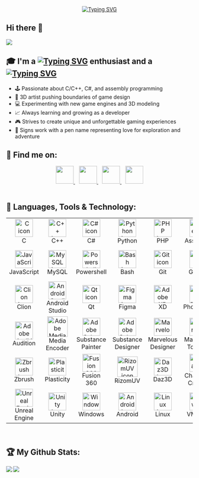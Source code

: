 <!-- https://www.asciiart.eu -->
<!-- https://readme-typing-svg.herokuapp.com/demo -->
<!-- Font: Cascadia Mono, Cascadia Code, Fira Code, Jetbrains Mono, Orbitron, Exo 2 || Duration: 5000 ms (default) || Pause: 1000 ms (default) -->
<!-- 
------((1))------
[![Typing SVG](https://readme-typing-svg.herokuapp.com?font=Jetbrains+mono&duration=4000&pause=500&color=33FF33&random=false&width=435&lines=Hi+there!+%F0%9F%91%8B;I'm+a+Computer-Science+enthusiast+..;+..+and+a+Game+Developer.)](https://tis-starlight.github.io)
------((2))------
[![Typing SVG](https://readme-typing-svg.herokuapp.com?font=Cascadia+Mono&size=40&duration=4000&pause=500&color=33FF33&center=true&vCenter=true&random=false&width=435&lines=STARLIGHT)](https://tis-starlight.github.io)
-->

<div align="center">
<a href="https://tis-starlight.github.io"><img src="https://readme-typing-svg.herokuapp.com?font=Orbitron&weight=500&size=40&duration=4000&pause=1000&color=33FF33&center=true&vCenter=true&random=false&width=435&height=40&lines=Starlight" alt="Typing SVG" /></a>
</div>


## Hi there 👋

<!-- ![](https://visitor-badge.laobi.icu/badge?page_id=tis-starlight.tis-starlight) -->
<!-- [![Github](https://img.shields.io/github/followers/tis-starlight?label=Followers&logo=Github)](https://github.com/tis-starlight) -->

[![](https://komarev.com/ghpvc/?username=tis-starlight&color=blue&style=flat&label=PROFILE+VIEWS&base=1200&abbreviated=true)](#)

## 🎓 I'm a [![Typing SVG](https://readme-typing-svg.herokuapp.com?font=Cascadia+Mono&size=25&duration=2000&pause=3000&color=35FAFF&multiline=true&repeat=true&random=false&width=235&height=32&lines=Computer-Science)](#) enthusiast and a [![Typing SVG](https://readme-typing-svg.herokuapp.com?font=Cascadia+Mono&size=25&duration=2000&pause=3000&color=FFA330&multiline=true&repeat=true&random=false&width=235&height=32&lines=Game+Developer)](#)
- 🕹️ Passionate about C/C++, C#, and assembly programming
- 🎨 3D artist pushing boundaries of game design
- 💻 Experimenting with new game engines and 3D modeling
- 📈 Always learning and growing as a developer
- 🎮 Strives to create unique and unforgettable gaming experiences
- 🌊 Signs work with a pen name representing love for exploration and adventure

## 📧 Find me on:

<div align="center">
  <a href="https://github.com/tis-starlight/" target="_blank" rel="noopener noreferrer">
    <img src="https://skillicons.dev/icons?i=github" width="48" height="48" />
  </a>
 &ensp;
  <a href="https://www.artstation.com/tis-starlight" target="_blank" rel="noopener noreferrer">
    <img src="https://img.icons8.com/color/48/artstation.png" width="48" height="48" />
  </a>
 &ensp;
  <a href="https://www.youtube.com/@tis-starlight" target="_blank" rel="noopener noreferrer">
    <img src="https://user-images.githubusercontent.com/85295120/144732113-320524b6-86df-4c49-bb6d-5f54219d6151.png" width="48" height="48" />
  </a>
  &ensp;
  <a href="https://linktr.ee/tis.starlight" target="_blank" rel="noopener noreferrer">
    <img src="https://img.icons8.com/pulsar-gradient/48/linktree.png" width="48" height="48" />
  </a>
</div>





<br />

## 🧰 Languages, Tools & Technology:

<table align="center">
  <tr>
    <td align="center" width="96">
     <a href="#">
      <img src="https://skillicons.dev/icons?i=c" width="48" height="48" alt="C icon"/>
     </a>
      <br>C
    </td>
    <td align="center" width="96">
     <a href="#">
      <img src="https://skillicons.dev/icons?i=cpp" width="48" height="48" alt="C++ icon" />
     </a>
      <br>C++
    </td>
    <td align="center" width="96">
     <a href="#">
      <img src="https://skillicons.dev/icons?i=cs" width="48" height="48" alt="C# icon" />
     </a>
      <br>C#
    </td>
    <td align="center" width="96">
     <a href="#">
      <img src="https://skillicons.dev/icons?i=py" width="48" height="48" alt="Python icon" />
     </a>
      <br>Python
    </td>
    <td align="center" width="96">
     <a href="#">
      <img src="https://skillicons.dev/icons?i=php" width="48" height="48" alt="PHP icon" />
     </a>
      <br>PHP
    </td>
    <td align="center" width="96">
     <a href="#">
      <img src="https://img.icons8.com/color/48/assembly.png" width="48" height="48" alt="Assembly icon" />
     </a>
      <br>Assembly
    </td>
    <td align="center" width="96">
     <a href="#">
      <img src="https://skillicons.dev/icons?i=html" width="48" height="48" alt="HTML5 icon" />
     </a>
      <br>HTML5
    </td>
    <td align="center" width="96">
     <a href="#">
      <img src="https://skillicons.dev/icons?i=css" width="48" height="48" alt="CSS3 icon" />
     </a>
      <br>CSS3
    </td>
    <td align="center" width="96">
     <a href="#">
      <img src="https://skillicons.dev/icons?i=bootstrap" width="48" height="48" alt="Bootstrap icon" />
     </a>
      <br>Bootstrap
    </td>
  </tr>
  <tr>
    <td align="center" width="96">
     <a href="#">
      <img src="https://skillicons.dev/icons?i=js" width="48" height="48" alt="JavaScript icon" />
     </a>
      <br>JavaScript
    </td>
    <td align="center" width="96">
     <a href="#">
      <img src="https://skillicons.dev/icons?i=mysql" alt="MySQL icon" width="48" height="48" />
     </a>
      <br>MySQL
    </td>
    <td align="center" width="96">
     <a href="#">
      <img src="https://skillicons.dev/icons?i=powershell" width="48" height="48" alt="Powershell icon" />
     </a>
      <br>Powershell
    </td>
    <td align="center" width="96">
     <a href="#">
      <img src="https://skillicons.dev/icons?i=bash" width="48" height="48" alt="Bash icon" />
     </a>
      <br>Bash
    </td>
    <td align="center" width="96">
     <a href="#">
      <img src="https://skillicons.dev/icons?i=git" width="48" height="48" alt="Git icon" />
     </a>
      <br>Git
    </td>
    <td align="center" width="96">
     <a href="#">
      <img src="https://skillicons.dev/icons?i=github" alt="GitHub icon" width="48" height="48" />
     </a>
      <br>GitHub
    </td>
    <td align="center" width="96">
     <a href="#">
      <img src="https://skillicons.dev/icons?i=md" width="48" height="48" alt="Markdown icon" />
     </a>
      <br>Markdown
    </td>
    <td align="center" width="96">
     <a href="#">
      <img src="https://skillicons.dev/icons?i=vscode" width="48" height="48" alt="VS Code icon" />
     </a>
      <br>VS Code
    </td>
    <td align="center" width="96">
     <a href="#">
      <img src="https://skillicons.dev/icons?i=visualstudio" width="48" height="48" alt="Visual Studio icon" />
     </a>
      <br>Visual Studio
    </td>
  </tr>
  <tr>
    <td align="center" width="96">
     <a href="#">
      <img src="https://skillicons.dev/icons?i=clion" width="48" height="48" alt="Clion icon" />
     </a>
      <br>Clion
    </td>
    <td align="center" width="96">
     <a href="#">
      <img src="https://skillicons.dev/icons?i=androidstudio" width="48" height="48" alt="Android Studio icon" />
     </a>
      <br>Android Studio
    </td>
    <td align="center" width="96">
     <a href="#">
      <img src="https://skillicons.dev/icons?i=qt" width="48" height="48" alt="Qt icon" />
     </a>
      <br>Qt
    </td>
    <td align="center" width="96">
     <a href="#">
      <img src="https://skillicons.dev/icons?i=figma" width="48" height="48" alt="Figma icon" />
     </a>
      <br>Figma
    </td>
    <td align="center" width="96">
     <a href="#">
      <img src="https://skillicons.dev/icons?i=xd" width="48" height="48" alt="Adobe XD icon" />
     </a>
      <br>XD
    </td>
    <td align="center" width="96">
     <a href="#">
      <img src="https://skillicons.dev/icons?i=ps" width="48" height="48" alt="Adobe Photoshop icon" />
     </a>
      <br>Photoshop
    </td>
    <td align="center" width="96">
     <a href="#">
      <img src="https://skillicons.dev/icons?i=ai" width="48" height="48" alt="Adobe Illustrator icon" />
     </a>
      <br>Illustrator
    </td>
    <td align="center" width="96">
     <a href="#">
      <img src="https://skillicons.dev/icons?i=pr" width="48" height="48" alt="Adobe Premier icon" />
     </a>
      <br>Premier
    </td>
    <td align="center" width="96">
     <a href="#">
      <img src="https://skillicons.dev/icons?i=ae" width="48" height="48" alt="Adobe After Effects icon" />
     </a>
      <br>After Effects
    </td>
  </tr>
  <tr>
    <td align="center" width="96">
     <a href="#">
      <img src="https://skillicons.dev/icons?i=au" width="48" height="48" alt="Adobe Audition icon" />
     </a>
      <br>Audition
    </td>
    <td align="center" width="96">
     <a href="#">
      <img src="https://img.icons8.com/color/48/adobe-media-encoder.png" width="55" height="55" alt="Adobe Media Encoder icon" />
     </a>
      <br>Media Encoder
    </td>
    <td align="center" width="96">
     <a href="#">
      <img src="https://icons.veryicon.com/png/o/application/adobe-software-icon/substance-3d-painter.png" width="48" height="48" alt="Adobe Substance Painter icon" />
     </a>
      <br>Substance Painter
    </td>
    <td align="center" width="96">
     <a href="#">
      <img src="https://icons.veryicon.com/png/o/application/adobe-software-icon/substance-3d-designer.png" width="48" height="48" alt="Adobe Substance Designer icon" />
     </a>
      <br>Substance Designer
    </td>
    <td align="center" width="96">
     <a href="#">
      <img src="https://theme.zdassets.com/theme_assets/9584131/13955c04e90a66db35e6c085b4f65c0a5274ca77.png" width="48" height="48" alt="Marvelous Designer icon" />
     </a>
      <br>Marvelous Designer
    </td>
    <td align="center" width="96">
     <a href="#">
      <img src="https://marmoset.co/wp-content/uploads/2020/10/tb4_light-400x350.png" width="48" height="48" alt="Marmoset Toolbag icon" />
     </a>
      <br>Marmoset Toolbag
    </td>
    <td align="center" width="96">
     <a href="#">
      <img src="https://skillicons.dev/icons?i=blender" width="48" height="48" alt="Blender icon" />
     </a>
      <br>Blender
    </td>
    <td align="center" width="96">
     <a href="#">
      <img src="https://img.icons8.com/color/48/3ds-max.png" width="48" height="48" alt="3ds Max icon" />
     </a>
      <br>3ds Max
    </td>
    <td align="center" width="96">
     <a href="#">
      <img src="https://icons.iconarchive.com/icons/dakirby309/simply-styled/256/Autodesk-Maya-icon.png" width="48" height="48" alt="Maya icon" />
     </a>
      <br>Maya
    </td>
  </tr>
  <tr>
    <td align="center" width="96">
     <a href="#">
      <img src="https://cdn.icon-icons.com/icons2/512/PNG/512/zbrush_icon-icons.com_50712.png" width="48" height="48" alt="Zbrush icon" />
     </a>
      <br>Zbrush
    </td>
    <td align="center" width="96">
     <a href="#">
      <img src="https://www.plasticity.xyz/_next/image?url=%2F_next%2Fstatic%2Fmedia%2Ficon_256x256.09a58ec3.png&w=256&q=75" width="48" height="48" alt="Plasticity CAD icon" />
     </a>
      <br>Plasticity
    </td>
    <td align="center" width="96">
     <a href="#">
      <img src="https://cdn.icon-icons.com/icons2/3053/PNG/512/autodesk_fusion_macos_bigsur_icon_190367.png" width="48" height="48" alt="Fusion 360 icon" />
     </a>
      <br>Fusion 360
    </td>
    <td align="center" width="96">
     <a href="#">
      <img src="https://www.rizom-lab.com/wordpress/wp-content/uploads/2017/04/logo_vs_w.png" width="55" height="55" alt="RizomUV icon" />
     </a>
      <br>RizomUV
    </td>
    <td align="center" width="96">
     <a href="#">
      <img src="https://cdn.freelogovectors.net/wp-content/uploads/2019/01/daz-logo.png" width="48" height="48" alt="Daz3D icon" />
     </a>
      <br>Daz3D
    </td>
    <td align="center" width="96">
     <a href="#">
      <img src="https://user-images.githubusercontent.com/85295120/210119360-52351b17-13bd-48b5-bbf1-8d4927d174b6.png" width="48" height="48" alt="Reallusion Character Creator icon" />
     </a>
      <br>Character Creator
    </td>
    <td align="center" width="96">
     <a href="#">
      <img src="https://cdn.icon-icons.com/icons2/3053/PNG/512/quixel_bridge_macos_bigsur_icon_189802.png" width="48" height="48" alt="Marmoset Toolbag icon" />
     </a>
      <br>Quixel Bridge
    </td>
    <td align="center" width="96">
     <a href="#">
      <img src="https://img.icons8.com/color/48/epic-games.png" width="48" height="48" alt="Epic Games icon" />
     </a>
      <br>Epic Games
    </td>
    <td align="center" width="96">
     <a href="#">
      <img src="https://img.icons8.com/fluency/48/steam.png" width="48" height="48" alt="Steam icon" />
     </a>
      <br>Steam
    </td>
  </tr>
  <tr>
    <td align="center" width="96">
     <a href="#">
      <img src="https://skillicons.dev/icons?i=unreal" width="48" height="48" alt="Unreal Engine icon" />
     </a>
      <br>Unreal Engine
    </td>
    <td align="center" width="96">
     <a href="#">
      <img src="https://skillicons.dev/icons?i=unity" width="48" height="48" alt="Unity icon" />
     </a>
      <br>Unity
    </td>
    <td align="center" width="96">
     <a href="#">
      <img src="https://skillicons.dev/icons?i=windows" width="48" height="48" alt="Windows icon" />
     </a>
      <br>Windows
    </td>
    <td align="center" width="96">
     <a href="#">
      <img src="https://img.icons8.com/color/48/android-os.png" width="48" height="48" alt="Android icon" />
     </a>
      <br>Android
    </td>
    <td align="center" width="96">
     <a href="#">
      <img src="https://skillicons.dev/icons?i=linux" width="48" height="48" alt="Linux icon" />
     </a>
      <br>Linux
    </td>
    <td align="center" width="96">
     <a href="#">
      <img src="https://img.icons8.com/fluency/48/old-vmware-logo.png" width="48" height="48" alt="VMware icon" />
     </a>
      <br>VMware
    </td>
    <td align="center" width="96">
     <a href="#">
      <img src="https://skillicons.dev/icons?i=kali" width="48" height="48" alt="Kali Linux icon" />
     </a>
      <br>Kali Linux
    </td>
    <td align="center" width="96">
     <a href="#">
      <img src="https://seeklogo.com/images/C/cheat-engine-logo-4840A2FE20-seeklogo.com.png" width="48" height="48" alt="Cheat Engine icon" />
     </a>
      <br>Cheat Engine
    </td>
    <td align="center" width="96">
     <a href="#">
      <img src="https://github.com/user-attachments/assets/030c7b35-bcf0-4574-a1f4-84c5835e4e28" width="48" height="48" alt="HexRays IDA Pro icon" />
     </a>
      <br>HexRays IDA
    </td>
  </tr>
</table>

<br />

## 🏆 My Github Stats:

<!--
![Top Langs](https://github-readme-stats.vercel.app/api/top-langs/?username=tis-starlight&theme=material-palenight)
-->
<div>
<a href="https://github-readme-stats.vercel.app/api?username=tis-starlight&theme=material-palenight">
  <img  align="left" src="https://github-readme-stats.vercel.app/api?username=tis-starlight&count_private=true&show_icons=true&theme=material-palenight" />
</a>
<a href="https://github-readme-stats.vercel.app/api/top-langs/?username=tis-starlight&theme=material-palenight">
  <img align="left" src="https://github-readme-stats.vercel.app/api/top-langs/?username=tis-starlight&theme=material-palenight" />
</a>
</div>
